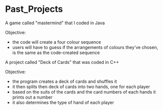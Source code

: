 # Past_Projects
A game called "mastermind" that I coded in Java

Objective:
 - the code will create a four colour sequence 
 - users will have to guess if the arrangements of colours they've chosen, is the same as the code-created sequence

A project called "Deck of Cards" that was coded in C++

Objective:
 - the program creates a deck of cards and shuffles it
 - it then splits then deck of cards into two hands, one for each player
 - based on the suits of the cards and the card numbers of each hands it prints out a number
 - it also determines the type of hand of each player
